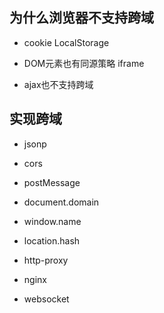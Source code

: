 ## 为什么浏览器不支持跨域

- cookie LocalStorage

- DOM元素也有同源策略 iframe

- ajax也不支持跨域




## 实现跨域

- jsonp

- cors

- postMessage

- document.domain

- window.name

- location.hash

- http-proxy

- nginx

- websocket